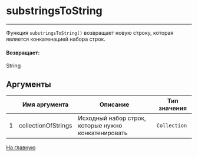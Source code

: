# substringsToString

---

Функция `substringsToString()` возвращает новую строку, которая является конкатенацией набора строк.

#### Возвращает:

String

## Аргументы

|  | Имя аргумента | Описание | Тип значения |
| --- | --- | --- | --- |
| 1 | collectionOfStrings | Исходный набор строк, которые нужно конкатенировать | `Collection` |



[На главную](./)